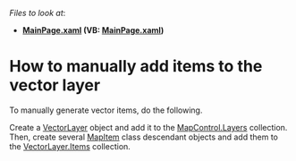 <!-- default file list -->
*Files to look at*:

* **[MainPage.xaml](./CS/ManualItems/MainPage.xaml) (VB: [MainPage.xaml](./VB/ManualItems/MainPage.xaml))**
<!-- default file list end -->
# How to manually add items to the vector layer


<p>To manually generate vector items, do the following.</p>
<p>Create a <a href="https://documentation.devexpress.com/#silverlight/clsDevExpressXpfMapVectorLayertopic">VectorLayer</a> object and add it to the <a href="https://documentation.devexpress.com/#Silverlight/DevExpressXpfMapMapControl_Layerstopic">MapControl.Layers</a> collection. Then, create several <a href="https://documentation.devexpress.com/#Silverlight/clsDevExpressXpfMapMapItemtopic">MapItem</a> class descendant objects and add them to the <a href="https://documentation.devexpress.com/#silverlight/DevExpressXpfMapVectorLayer_Itemstopic">VectorLayer.Items</a> collection.</p>

<br/>


